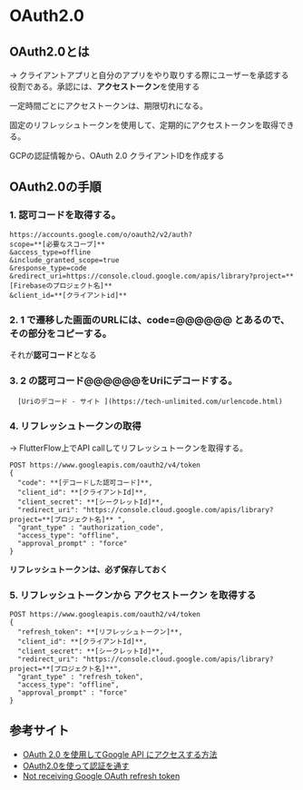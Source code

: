 # OAuth2.0

## OAuth2.0とは
→ クライアントアプリと自分のアプリをやり取りする際にユーザーを承認する役割である。承認には、**アクセストークン**を使用する


一定時間ごとにアクセストークンは、期限切れになる。

固定のリフレッシュトークンを使用して、定期的にアクセストークンを取得できる。

GCPの認証情報から、OAuth 2.0 クライアントIDを作成する

## OAuth2.0の手順
### 1. 認可コードを取得する。
```
https://accounts.google.com/o/oauth2/v2/auth?
scope=**[必要なスコープ]**
&access_type=offline
&include_granted_scope=true
&response_type=code
&redirect_uri=https://console.cloud.google.com/apis/library?project=**[Firebaseのプロジェクト名]**
&client_id=**[クライアントid]**
```

### 2.  1 で遷移した画面のURLには、**code=@@@@@@** とあるので、その部分をコピーする。

それが**認可コード**となる

### 3.  2 の認可コード@@@@@@をUriにデコードする。

      [Uriのデコード - サイト ](https://tech-unlimited.com/urlencode.html)


### 4. **リフレッシュトークン**の取得
→ FlutterFlow上でAPI callしてリフレッシュトークンを取得する。
```
POST https://www.googleapis.com/oauth2/v4/token
{
  "code": **[デコードした認可コード]**,
  "client_id": **[クライアントId]**,
  "client_secret": **[シークレットId]**,
  "redirect_uri": "https://console.cloud.google.com/apis/library?project=**[プロジェクト名]** ",
  "grant_type" : "authorization_code",
  "access_type": "offline",
  "approval_prompt" : "force"
}
```
**リフレッシュトークンは、必ず保存しておく**

### 5. リフレッシュトークンから **アクセストークン** を取得する
```
POST https://www.googleapis.com/oauth2/v4/token
{
  "refresh_token": **[リフレッシュトークン]**,
  "client_id": **[クライアントId]**,
  "client_secret": **[シークレットId]**,
  "redirect_uri": "https://console.cloud.google.com/apis/library?project=**[プロジェクト名]**",
  "grant_type" : "refresh_token",
  "access_type": "offline",
  "approval_prompt" : "force"
}
```

## 参考サイト
- [OAuth 2.0 を使用してGoogle API にアクセスする方法](https://blog.shinonome.io/google-api/)
- [OAuth2.0を使って認証を通す](https://www.y-hakopro.com/entry/google_oauth_api)
- [Not receiving Google OAuth refresh token](https://stackoverflow.com/questions/10827920/not-receiving-google-oauth-refresh-token)
